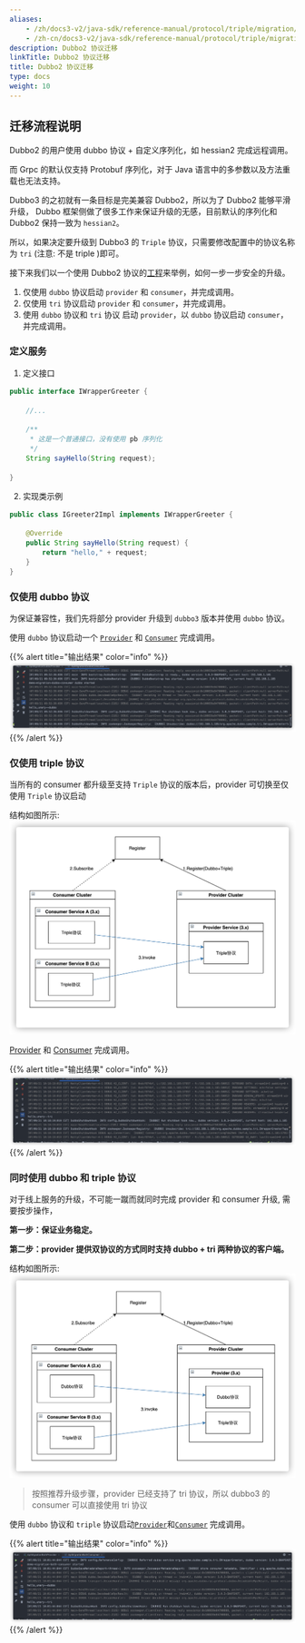 ```yaml
---
aliases:
    - /zh/docs3-v2/java-sdk/reference-manual/protocol/triple/migration/
    - /zh-cn/docs3-v2/java-sdk/reference-manual/protocol/triple/migration/
description: Dubbo2 协议迁移
linkTitle: Dubbo2 协议迁移
title: Dubbo2 协议迁移
type: docs
weight: 10
---
```







## 迁移流程说明

Dubbo2 的用户使用 dubbo 协议 + 自定义序列化，如 hessian2 完成远程调用。

而 Grpc 的默认仅支持 Protobuf 序列化，对于 Java 语言中的多参数以及方法重载也无法支持。

Dubbo3 的之初就有一条目标是完美兼容 Dubbo2，所以为了 Dubbo2 能够平滑升级， Dubbo 框架侧做了很多工作来保证升级的无感，目前默认的序列化和 Dubbo2 保持一致为 `hessian2`。

所以，如果决定要升级到 Dubbo3 的 `Triple` 协议，只需要修改配置中的协议名称为 `tri` (注意: 不是 triple )即可。

接下来我们以一个使用 Dubbo2 协议的[工程](https://github.com/apache/dubbo-samples/tree/master/3-extensions/protocol/dubbo-samples-triple/src/main/java/org/apache/dubbo/sample/tri/migration)来举例，如何一步一步安全的升级。

1. 仅使用 `dubbo` 协议启动 `provider` 和 `consumer`，并完成调用。
2. 仅使用 `tri` 协议启动 `provider` 和 `consumer`，并完成调用。
3. 使用 `dubbo` 协议和 `tri` 协议 启动 `provider`，以 `dubbo` 协议启动 `consumer`，并完成调用。

### 定义服务

1. 定义接口
```java
public interface IWrapperGreeter {

    //... 
    
    /**
     * 这是一个普通接口，没有使用 pb 序列化
     */
    String sayHello(String request);

}
```

2. 实现类示例
```java
public class IGreeter2Impl implements IWrapperGreeter {

    @Override
    public String sayHello(String request) {
        return "hello," + request;
    }
}
```

### 仅使用 dubbo 协议

为保证兼容性，我们先将部分 provider 升级到 `dubbo3` 版本并使用 `dubbo` 协议。

使用 `dubbo` 协议启动一个 [`Provider`](https://github.com/apache/dubbo-samples/tree/master/3-extensions/protocol/dubbo-samples-triple/src/main/java/org/apache/dubbo/sample/tri/migration/ApiMigrationDubboProvider.java) 和 [`Consumer`](https://github.com/apache/dubbo-samples/tree/master/3-extensions/protocol/dubbo-samples-triple/src/main/java/org/apache/dubbo/sample/tri/migration/ApiMigrationDubboConsumer.java) 完成调用。

{{% alert title="输出结果" color="info" %}}
![result](/imgs/v3/migration/tri/dubbo3-tri-migration-dubbo-dubbo-result.png)
{{% /alert %}}

### 仅使用 triple 协议

当所有的 consumer 都升级至支持 `Triple` 协议的版本后，provider 可切换至仅使用 `Triple` 协议启动

结构如图所示:
![strust](/imgs/v3/migration/tri/migrate-only-tri-strust.png)

[Provider](https://github.com/apache/dubbo-samples/tree/master/3-extensions/protocol/dubbo-samples-triple/src/main/java/org/apache/dubbo/sample/tri/migration/ApiMigrationTriProvider.java)
和 [Consumer](https://github.com/apache/dubbo-samples/tree/master/3-extensions/protocol/dubbo-samples-triple/src/main/java/org/apache/dubbo/sample/tri/migration/ApiMigrationTriConsumer.java) 完成调用。


{{% alert title="输出结果" color="info" %}}
![result](/imgs/v3/migration/tri/dubbo3-tri-migration-tri-tri-result.png)
{{% /alert %}}

###  同时使用 dubbo 和 triple 协议

对于线上服务的升级，不可能一蹴而就同时完成 provider 和 consumer 升级, 需要按步操作，

**第一步：保证业务稳定。**

**第二步：provider 提供双协议的方式同时支持 dubbo + tri 两种协议的客户端。**

结构如图所示:
![strust](/imgs/v3/migration/tri/migrate-dubbo-tri-strust.png)

> 按照推荐升级步骤，provider 已经支持了 tri 协议，所以 dubbo3 的 consumer 可以直接使用 tri 协议

使用 `dubbo` 协议和 `triple` 协议启动[`Provider`](https://github.com/apache/dubbo-samples/tree/master/3-extensions/protocol/dubbo-samples-triple/src/main/java/org/apache/dubbo/sample/tri/migration/ApiMigrationBothProvider.java)和[`Consumer`](https://github.com/apache/dubbo-samples/tree/master/3-extensions/protocol/dubbo-samples-triple/src/main/java/org/apache/dubbo/sample/tri/migration/ApiMigrationBothConsumer.java) 完成调用。

{{% alert title="输出结果" color="info" %}}
![result](/imgs/v3/migration/tri/dubbo3-tri-migration-both-dubbo-tri-result.png)
{{% /alert %}}
